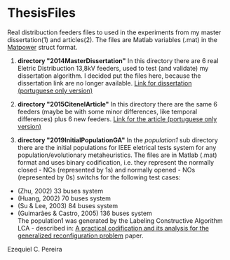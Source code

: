 # ThesisFiles
Real distribuction feeders files to used in the experiments from my master dissertation(1) and articles(2). The files are Matlab variables (.mat) in the [Matpower](www.pserc.cornell.edu/matpower) struct format. 

1. **directory "2014MasterDissertation"**
In this directory there are 6 real Eletric Distribuction 13,8kV feeders, used to test (and validate) my dissertation algorithm. I decided put the files here, because the dissertation link are no longer available.
[Link for dissertation (portuguese only version)](https://www.academia.edu/31522032/Reconfigura%C3%A7%C3%A3o_de_Redes_de_Distribui%C3%A7%C3%A3o_de_Energia_El%C3%A9trica_para_Minimiza%C3%A7%C3%A3o_de_Perdas_T%C3%A9cnicas)

2. **directory "2015CitenelArticle"**
In this directory there are the same 6 feeders (maybe be with some minor differences, like temporal differences) plus 6 new feeders. 
[Link for the article (portuguese only version)](https://www.academia.edu/25755758/Reconfigura%C3%A7%C3%A3o_de_Redes_de_Distribui%C3%A7%C3%A3o_para_a_Minimiza%C3%A7%C3%A3o_de_Perdas_T%C3%A9cnicas_-_P_and_D317)

3. **directory "2019InitialPopulationGA"**
In the *population1* sub directory there are the initial populations for IEEE eletrical tests system for any population/evolutionary metaheuristics. The files are in Matlab (.mat) format and uses binary codification, i.e. they represent the normally closed - NCs (represented by 1s) and normally opened - NOs (represented by 0s) switchs for the following test cases:  
* (Zhu, 2002) 33 buses system
* (Huang, 2002) 70 buses system
* (Su & Lee, 2003) 84 buses system
* (Guimarães & Castro, 2005) 136 buses system  
 The population1 was generated by the Labeling Constructive Algorithm LCA - described in: [A practical codification and its analysis for the generalized reconfiguration problem](https://www.sciencedirect.com/science/article/abs/pii/S0378779612003549) paper.

Ezequiel C. Pereira
